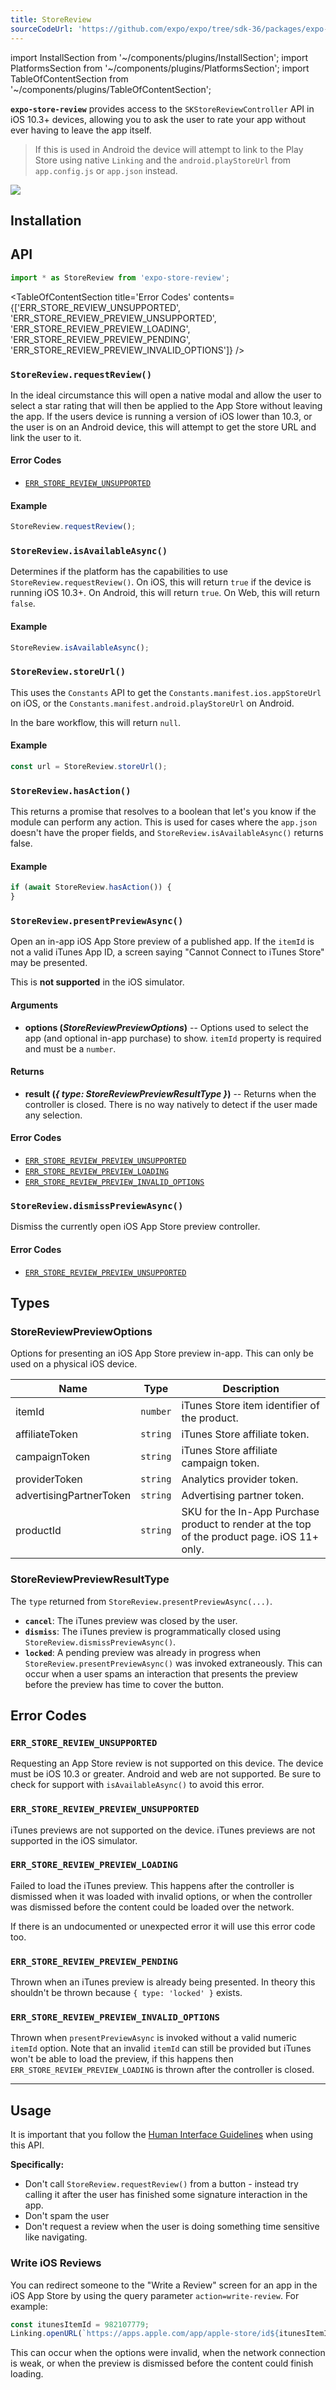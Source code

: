 ```yaml
---
title: StoreReview
sourceCodeUrl: 'https://github.com/expo/expo/tree/sdk-36/packages/expo-store-review'
---
```


import InstallSection from '~/components/plugins/InstallSection';
import PlatformsSection from '~/components/plugins/PlatformsSection';
import TableOfContentSection from '~/components/plugins/TableOfContentSection';

**`expo-store-review`** provides access to the `SKStoreReviewController` API in iOS 10.3+ devices, allowing you to ask the user to rate your app without ever having to leave the app itself.

> If this is used in Android the device will attempt to link to the Play Store using native `Linking` and the `android.playStoreUrl` from `app.config.js` or `app.json` instead.

<PlatformsSection android emulator ios simulator />

![](/static/images/store-review.png)

## Installation

<InstallSection packageName="expo-store-review" />

## API

```js
import * as StoreReview from 'expo-store-review';
```

<TableOfContentSection title='Error Codes' contents={['ERR_STORE_REVIEW_UNSUPPORTED', 'ERR_STORE_REVIEW_PREVIEW_UNSUPPORTED', 'ERR_STORE_REVIEW_PREVIEW_LOADING', 'ERR_STORE_REVIEW_PREVIEW_PENDING', 'ERR_STORE_REVIEW_PREVIEW_INVALID_OPTIONS']} />

### `StoreReview.requestReview()`

In the ideal circumstance this will open a native modal and allow the user to select a star rating that will then be applied to the App Store without leaving the app.
If the users device is running a version of iOS lower than 10.3, or the user is on an Android device, this will attempt to get the store URL and link the user to it.

#### Error Codes

- [`ERR_STORE_REVIEW_UNSUPPORTED`](#err_store_review_unsupported)

#### Example

```js
StoreReview.requestReview();
```

### `StoreReview.isAvailableAsync()`

Determines if the platform has the capabilities to use `StoreReview.requestReview()`. On iOS, this will return `true` if the device is running iOS 10.3+. On Android, this will return `true`. On Web, this will return `false`.

#### Example

```js
StoreReview.isAvailableAsync();
```

### `StoreReview.storeUrl()`

This uses the `Constants` API to get the `Constants.manifest.ios.appStoreUrl` on iOS, or the `Constants.manifest.android.playStoreUrl` on Android.

In the bare workflow, this will return `null`.

#### Example

```js
const url = StoreReview.storeUrl();
```

### `StoreReview.hasAction()`

This returns a promise that resolves to a boolean that let's you know if the module can perform any action. This is used for cases where the `app.json` doesn't have the proper fields, and `StoreReview.isAvailableAsync()` returns false.

#### Example

```js
if (await StoreReview.hasAction()) {
}
```

### `StoreReview.presentPreviewAsync()`

Open an in-app iOS App Store preview of a published app. If the `itemId` is not a valid iTunes App ID, a screen saying "Cannot Connect to iTunes Store" may be presented.

This is **not supported** in the iOS simulator.

#### Arguments

- **options (_StoreReviewPreviewOptions_)** -- Options used to select the app (and optional in-app purchase) to show. `itemId` property is required and must be a `number`.

#### Returns

- **result (_{ type: StoreReviewPreviewResultType }_)** -- Returns when the controller is closed. There is no way natively to detect if the user made any selection.

#### Error Codes

- [`ERR_STORE_REVIEW_PREVIEW_UNSUPPORTED`](#err_store_review_preview_unsupported)
- [`ERR_STORE_REVIEW_PREVIEW_LOADING`](#err_store_review_preview_loading)
- [`ERR_STORE_REVIEW_PREVIEW_INVALID_OPTIONS`](#err_store_review_preview_invalid_options)

### `StoreReview.dismissPreviewAsync()`

Dismiss the currently open iOS App Store preview controller.

#### Error Codes

- [`ERR_STORE_REVIEW_PREVIEW_UNSUPPORTED`](#err_store_review_preview_unsupported)

## Types

### StoreReviewPreviewOptions

Options for presenting an iOS App Store preview in-app. This can only be used on a physical iOS device.

| Name                    | Type     | Description                                                                                 |
| ----------------------- | -------- | ------------------------------------------------------------------------------------------- |
| itemId                  | `number` | iTunes Store item identifier of the product.                                                |
| affiliateToken          | `string` | iTunes Store affiliate token.                                                               |
| campaignToken           | `string` | iTunes Store affiliate campaign token.                                                      |
| providerToken           | `string` | Analytics provider token.                                                                   |
| advertisingPartnerToken | `string` | Advertising partner token.                                                                  |
| productId               | `string` | SKU for the In-App Purchase product to render at the top of the product page. iOS 11+ only. |

### StoreReviewPreviewResultType

The `type` returned from `StoreReview.presentPreviewAsync(...)`.

- **`cancel`**: The iTunes preview was closed by the user.
- **`dismiss`**: The iTunes preview is programmatically closed using `StoreReview.dismissPreviewAsync()`.
- **`locked`**: A pending preview was already in progress when `StoreReview.presentPreviewAsync()` was invoked extraneously. This can occur when a user spams an interaction that presents the preview before the preview has time to cover the button.

## Error Codes

### `ERR_STORE_REVIEW_UNSUPPORTED`

Requesting an App Store review is not supported on this device. The device must be iOS 10.3 or greater. Android and web are not supported. Be sure to check for support with `isAvailableAsync()` to avoid this error.

### `ERR_STORE_REVIEW_PREVIEW_UNSUPPORTED`

iTunes previews are not supported on the device. iTunes previews are not supported in the iOS simulator.

### `ERR_STORE_REVIEW_PREVIEW_LOADING`

Failed to load the iTunes preview. This happens after the controller is dismissed when it was loaded with invalid options, or when the controller was dismissed before the content could be loaded over the network.

If there is an undocumented or unexpected error it will use this error code too.

### `ERR_STORE_REVIEW_PREVIEW_PENDING`

Thrown when an iTunes preview is already being presented. In theory this shouldn't be thrown because `{ type: 'locked' }` exists.

### `ERR_STORE_REVIEW_PREVIEW_INVALID_OPTIONS`

Thrown when `presentPreviewAsync` is invoked without a valid numeric `itemId` option. Note that an invalid `itemId` can still be provided but iTunes won't be able to load the preview, if this happens then `ERR_STORE_REVIEW_PREVIEW_LOADING` is thrown after the controller is closed.

---

## Usage

It is important that you follow the [Human Interface Guidelines](https://developer.apple.com/ios/human-interface-guidelines/system-capabilities/ratings-and-reviews/) when using this API.

**Specifically:**

- Don't call `StoreReview.requestReview()` from a button - instead try calling it after the user has finished some signature interaction in the app.
- Don't spam the user
- Don't request a review when the user is doing something time sensitive like navigating.

### Write iOS Reviews

You can redirect someone to the "Write a Review" screen for an app in the iOS App Store by using the query parameter `action=write-review`. For example:

```ts
const itunesItemId = 982107779;
Linking.openURL(`https://apps.apple.com/app/apple-store/id${itunesItemId}?action=write-review`);
```

This can occur when the options were invalid, when the network connection is weak, or when the preview is dismissed before the content could finish loading.
